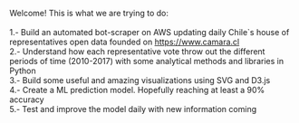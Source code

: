 Welcome! This is what we are trying to do:<br><br>
1.- Build an automated bot-scraper on AWS updating daily Chile`s house of representatives open data founded on https://www.camara.cl <br>
2.- Understand how each representative vote throw out the different periods of time (2010-2017) with some analytical methods and libraries in Python<br>
3.- Build some useful and amazing visualizations using SVG and D3.js<br>
4.- Create a ML prediction model. Hopefully reaching at least a 90% accuracy<br>
5.- Test and improve the model daily with new information coming<br>
